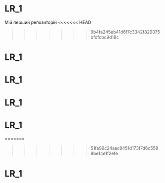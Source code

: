 # LR_1
Мій перший репозиторій
<<<<<<< HEAD
>>>>>>> 9b4fa245eb41d6f7c3342f829075bfdfcbc9d18c
# LR_1
# LR_1
# LR_1
# LR_1
=======
>>>>>>> 51fa99c24aac8451d173f7d6c5588be14e1f2efe
# LR_1
